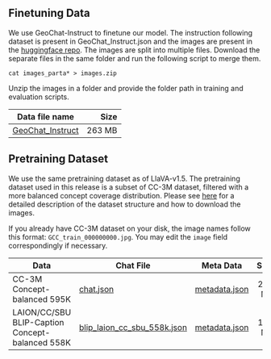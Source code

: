 ##  Finetuning Data
We use GeoChat-Instruct to finetune our model. The instruction following dataset is present in GeoChat_Instruct.json and the images are present in the [huggingface repo](https://huggingface.co/datasets/MBZUAI/GeoChat_Instruct). The images are split into multiple files. Download the separate files in the same folder and run the following script to merge them. 

```Shell
cat images_parta* > images.zip
```

Unzip the images in a folder and provide the folder path in training and evaluation scripts.

| Data file name | Size |
| --- | ---: |
| [GeoChat_Instruct](https://huggingface.co/datasets/MBZUAI/GeoChat_Instruct/blob/main/GeoChat_Instruct.json) | 263 MB |

## Pretraining Dataset
We use the same pretraining dataset as of LlaVA-v1.5.
The pretraining dataset used in this release is a subset of CC-3M dataset, filtered with a more balanced concept coverage distribution.  Please see [here](https://huggingface.co/datasets/liuhaotian/LLaVA-CC3M-Pretrain-595K) for a detailed description of the dataset structure and how to download the images.

If you already have CC-3M dataset on your disk, the image names follow this format: `GCC_train_000000000.jpg`.  You may edit the `image` field correspondingly if necessary.

| Data | Chat File | Meta Data | Size |
| --- |  --- |  --- | ---: |
| CC-3M Concept-balanced 595K | [chat.json](https://huggingface.co/datasets/liuhaotian/LLaVA-CC3M-Pretrain-595K/blob/main/chat.json) | [metadata.json](https://huggingface.co/datasets/liuhaotian/LLaVA-CC3M-Pretrain-595K/blob/main/metadata.json) | 211 MB
| LAION/CC/SBU BLIP-Caption Concept-balanced 558K | [blip_laion_cc_sbu_558k.json](https://huggingface.co/datasets/liuhaotian/LLaVA-Pretrain/blob/main/blip_laion_cc_sbu_558k.json) | [metadata.json](#) | 181 MB

